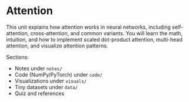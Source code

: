 # Attention

This unit explains how attention works in neural networks, including self-attention, cross-attention, and common variants. You will learn the math, intuition, and how to implement scaled dot-product attention, multi-head attention, and visualize attention patterns.

Sections:
- Notes under `notes/`
- Code (NumPy/PyTorch) under `code/`
- Visualizations under `visuals/`
- Tiny datasets under `data/`
- Quiz and references
